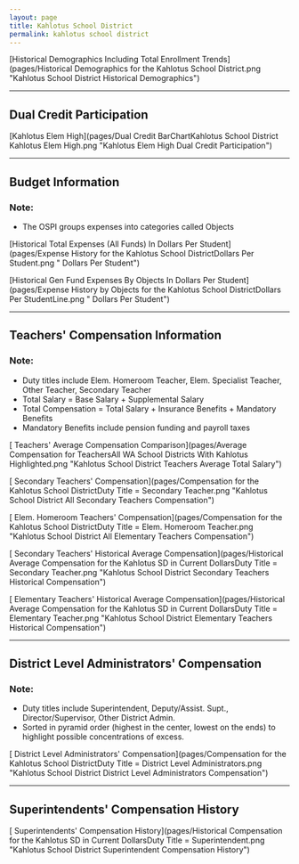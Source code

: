 ```yaml
---
layout: page
title: Kahlotus School District
permalink: kahlotus school district
---
```



[Historical Demographics Including Total Enrollment Trends](pages/Historical Demographics for the Kahlotus School District.png "Kahlotus School District Historical Demographics")

___

## Dual Credit Participation

[Kahlotus Elem   High](pages/Dual Credit BarChartKahlotus School District Kahlotus Elem   High.png "Kahlotus Elem   High Dual Credit Participation")


___

## Budget Information
### Note:
- The OSPI groups expenses into categories called Objects

[Historical Total Expenses (All Funds) In Dollars Per Student](pages/Expense History for the Kahlotus School DistrictDollars Per Student.png " Dollars Per Student")

[Historical Gen Fund Expenses By Objects In Dollars Per Student](pages/Expense History by Objects for the Kahlotus School DistrictDollars Per StudentLine.png " Dollars Per Student")


___

## Teachers' Compensation Information
### Note:
- Duty titles include Elem. Homeroom Teacher, Elem. Specialist Teacher, Other Teacher, Secondary Teacher
- Total Salary = Base Salary + Supplemental Salary
- Total Compensation = Total Salary + Insurance Benefits + Mandatory Benefits
- Mandatory Benefits include pension funding and payroll taxes

[ Teachers' Average Compensation Comparison](pages/Average Compensation for TeachersAll WA School Districts With Kahlotus Highlighted.png "Kahlotus School District Teachers Average Total Salary")

[ Secondary Teachers' Compensation](pages/Compensation for the Kahlotus School DistrictDuty Title = Secondary Teacher.png "Kahlotus School District All Secondary Teachers Compensation")

[ Elem. Homeroom Teachers' Compensation](pages/Compensation for the Kahlotus School DistrictDuty Title = Elem. Homeroom Teacher.png "Kahlotus School District All Elementary Teachers Compensation")

[ Secondary Teachers' Historical Average Compensation](pages/Historical Average Compensation for the Kahlotus SD in Current DollarsDuty Title = Secondary Teacher.png "Kahlotus School District Secondary Teachers Historical Compensation")

[ Elementary Teachers' Historical Average Compensation](pages/Historical Average Compensation for the Kahlotus SD in Current DollarsDuty Title = Elementary Teacher.png "Kahlotus School District Elementary Teachers Historical Compensation")


___

## District Level Administrators' Compensation

### Note:
- Duty titles include Superintendent, Deputy/Assist. Supt., Director/Supervisor, Other District Admin.
- Sorted in pyramid order (highest in the center, lowest on the ends) to highlight possible concentrations of excess.

[ District Level Administrators' Compensation](pages/Compensation for the Kahlotus School DistrictDuty Title = District Level Administrators.png "Kahlotus School District District Level Administrators Compensation")


___

## Superintendents' Compensation History

[ Superintendents' Compensation History](pages/Historical Compensation for the Kahlotus SD in Current DollarsDuty Title = Superintendent.png "Kahlotus School District Superintendent Compensation History")

